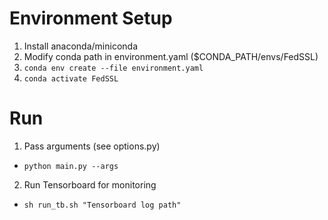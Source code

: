 # Environment Setup
1. Install anaconda/miniconda
2. Modify conda path in environment.yaml ($CONDA_PATH/envs/FedSSL)
3. ```conda env create --file environment.yaml```
4. ```conda activate FedSSL```

# Run
1. Pass arguments (see options.py)
* ```python main.py --args```

2. Run Tensorboard for monitoring
* ```sh run_tb.sh "Tensorboard log path"```
